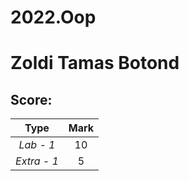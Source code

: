 # 2022.Oop
# Zoldi Tamas Botond


## Score:

|    Type     | Mark |
|:-----------:|:----:|
|  _Lab - 1_  |  10   |
| _Extra - 1_ |  5  |
